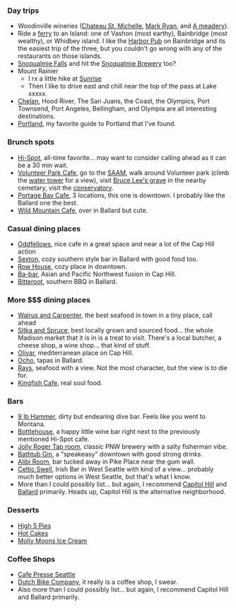 ### Day trips
- Woodinville wineries ([Chateau St. Michelle](http://www.ste-michelle.com/), [Mark Ryan](http://www.markryanwinery.com/), and [A meadery](http://www.skyriverbrewing.com/)).
- Ride a [ferry](http://www.wsdot.wa.gov/ferries/) to an Island: one of Vashon (most earthy), Bainbridge (most wealthy), or Whidbey island. I like the [Harbor Pub](http://harbourpub.com/) on Bainbridge and its the easiest trip of the three, but you couldn't go wrong with any of the restaurants on those islands.
- [Snoqualmie Falls](http://www.snoqualmiefalls.com/) and hit the [Snoqualmie Brewery](http://fallsbrew.com/) too?
- Mount Rainier 
    - I rx a little hike at [Sunrise](http://www.nps.gov/mora/planyourvisit/sunrise.htm)
    - Then I like to drive east and chill near the top of the pass at Lake xxxxx.
- [Chelan](http://www.lakechelanwinevalley.com/), Hood River, The San Juans, the Coast, the Olympics, Port Townsend, Port Angeles, Bellingham, and Olympia are all interesting destinations.
- [Portland](http://waxy.org/2011/09/geeks_guide_to_portland_2011/), my favorite guide to Portland that I've found.

### Brunch spots
- [Hi-Spot](http://www.yelp.com/biz/the-hi-spot-cafe-seattle###query:hi%20spot), all-time favorite... may want to consider calling ahead as it can be a 30 min wait.
- [Volunteer Park Cafe](http://www.yelp.com/biz/volunteer-park-cafe-and-marketplace-seattle###query:volunteer%20park%20cafe), go to the [SAAM](http://www.seattleartmuseum.org/visit/visitSAAM.asp), walk around Volunteer park (climb the [water tower](http://www.yelp.com/biz/volunteer-park-water-tower-seattle) for a view), visit [Bruce Lee's grave](http://www.tripadvisor.com/Attraction_Review-g60878-d615595-Reviews-Bruce_Lee_Grave_Site-Seattle_Washington.html) in the nearby cemetary, visit the [conservatory](http://www.yelp.com/biz/volunteer-park-conservatory-seattle).
- [Portage Bay Cafe](http://www.yelp.com/biz/portage-bay-caf%C3%A9-seattle-8), 3 locations, this one is downtown. I probably like the Ballard one the best.
- [Wild Mountain Cafe](http://www.yelp.com/biz/wild-mountain-cafe-seattle###query:wild%20mountain), over in Ballard but cute.

### Casual dining places
- [Oddfellows](http://www.yelp.com/biz/oddfellows-cafe-and-bar-seattle###query:Oddfellows%20Cafe%20%26%20Bar), nice cafe in a great space and near a lot of the Cap Hill action
- [Sexton](http://www.yelp.com/biz/the-sexton-seattle###query:sexton), cozy southern style bar in Ballard with good food too.
- [Row House](http://www.yelp.com/biz/row-house-cafe-seattle), cozy place in downtown.
- [Ba-bar](http://www.yelp.com/biz/ba-bar-seattle###query:babar%20seattle), Asian and Pacific Northwest fusion in Cap Hill.
- [Bitteroot](http://www.yelp.com/biz/bitterroot-bbq-seattle###query:Bitterroot%20BBQ), southern BBQ in Ballard.

### More $$$ dining places
- [Walrus and Carpenter](http://www.yelp.com/biz/the-walrus-and-the-carpenter-seattle###query:Walrus%20And%20The%20Carpenter), the best seafood in town in a tiny place, call ahead
- [Sitka and Spruce](http://www.yelp.com/biz/sitka-and-spruce-seattle###query:sitka%20and%20spruce), best locally grown and sourced food... the whole Madison market that it is in is a treat to visit. There's a local butcher, a cheese shop, a wine shop... that kind of stuff.
- [Olivar](http://www.yelp.com/biz/olivar-seattle-2), mediterranean place on Cap Hill.
- [Ocho](http://www.yelp.com/biz/ocho-seattle###query:ocho), tapas in Ballard.
- [Rays](http://www.yelp.com/biz/rays-caf%C3%A9-seattle-2###query:Rays%20Boathouse%20Cafe%20%26%20Catering), seafood with a view. Not the most character, but the view is to die for.
- [Kingfish Cafe](http://www.yelp.com/biz/the-kingfish-cafe-seattle), real soul food.

### Bars
- [9 lb Hammer](http://www.yelp.com/biz/9-lb-hammer-seattle), dirty but endearing dive bar. Feels like you went to Montana.
- [Bottlehouse](http://www.yelp.com/biz/bottlehouse-seattle###query:bottle%20house), a happy little wine bar right next to the previously mentioned Hi-Spot cafe.
- [Jolly Roger Tap room](http://www.yelp.com/biz/jolly-roger-taproom-seattle), classic PNW brewery with a salty fisherman vibe.
- [Bathtub Gin](http://www.yelp.com/biz/bathtub-gin-and-co-seattle), a "speakeasy" downtown with good strong drinks.
- [Alibi Room](http://www.yelp.com/biz/alibi-room-seattle), bar tucked away in Pike Place near the gum wall.
- [Celtic Swell](http://www.yelp.com/biz/the-celtic-swell-seattle), Irish Bar in West Seattle with kind of a view... probably much better options in West Seattle, but that's what I know.
- More than I could possibly list... but again, I recommend [Capitol Hill](http://www.yelp.com/search?find_desc=capitol+hill+bars&find_loc=Seattle%2C+WA) and [Ballard](http://www.yelp.com/search?cflt=bars&find_loc=Ballard%2C+Seattle%2C+WA) primarily. Heads up, Capitol Hill is the alternative neighborhood.

### Desserts
- [High 5 Pies](http://www.yelp.com/biz/high-5-pie-seattle-3)
- [Hot Cakes](http://www.yelp.com/biz/hot-cakes-molten-chocolate-cakery-seattle)
- [Molly Moons Ice Cream](http://www.yelp.com/biz/molly-moons-ice-cream-seattle-2###query:mollie%20moons)

### Coffee Shops
- [Cafe Presse Seattle](http://www.yelp.com/biz/caf%C3%A9-presse-seattle-2###query:cafe%20presse)
- [Dutch Bike Company](http://www.yelp.com/biz/dutch-bike-co-seattle-2###query:dutch%20bike%20company), it really is a coffee shop, I swear.
- Also more than I could possibly list... but again, I recommend Capitol Hill and Ballard primarily.

